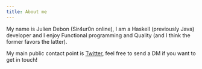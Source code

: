 ```yaml
---
title: About me
---
```


My name is Julien Debon (Sir4ur0n online), I am a Haskell (previously Java) developer and I enjoy Functional programming and Quality (and I think the former favors the latter).

My main public contact point is [Twitter](https://twitter.com/Sir4ur0n), feel free to send a DM if you want to get in touch!

